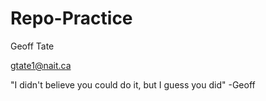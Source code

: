 # Repo-Practice

Geoff Tate

gtate1@nait.ca

"I didn't believe you could do it, but I guess you did"
-Geoff
